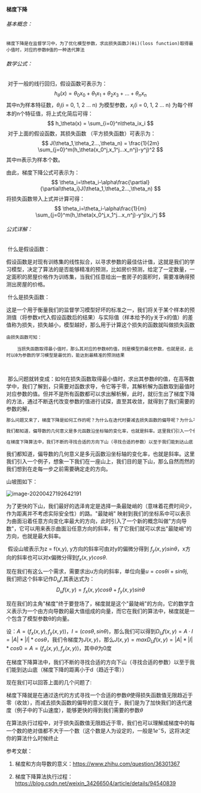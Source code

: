 #### 梯度下降

###### 基本概念：

```
梯度下降是在监督学习中，为了优化模型参数，求出损失函数J(θi)(loss function)取得最小值时，对应的参数θ值的一种迭代算法
```



###### 数学公式：

​	对于一般的线行回归，假设函数可表示为：
$$
h_\theta(x) = \theta_0x_0 + \theta_1x_1 + \theta_2x_3 + ... + \theta_nx_n
$$
​	其中n为样本特征数，$\theta_i$(i = 0, 1, 2 ... n) 为模型参数，$x_i$(i = 0, 1, 2 ... n)  为每个样本的n个特征值，将上式化简后可得：	
$$
h_\theta(x) = \sum_{i=0}^n\theta_ix_i
$$
​	对于上面的假设函数，其损失函数 （平方损失函数）可表示为：
$$
J(\theta_1,\theta_2...,\theta_n) = \frac{1}{2m} \sum_{j=0}^m(h_\theta(x_0^j,x_1^j...x_n^j)-y^j)^2
$$
其中m表示为样本个数。



由此，梯度下降公式可表示为：
$$
\theta_i=\theta_i-\alpha\frac{\partial}{\partial\theta_i}J(\theta_1,\theta_2...,\theta_n)
$$
将损失函数带入上式并计算可得：
$$
\theta_i=\theta_i-\alpha\frac{1}{m} \sum_{j=0}^m(h_\theta(x_0^j,x_1^j...x_n^j)-y^j)x_i^j
$$

###### 公式详解：

​	什么是假设函数：

​		假设函数是对现有训练集的线性拟合，以寻求参数的最佳估计值，这就是我们的学习模型，决定了算法的是否能够精准的预测，比如房价预测，给定了一定数量，一定面积的房屋价格作为训练集，当我们任意给出一套房子的面积时，需要准确得预测出房屋的价格。

​	什么是损失函数：

​		这是一个用于衡量我们的监督学习模型好坏的标准之一，我们将关于某个样本的预测值（将参数x代入假设函数后的结果）与实际值（样本给予的y关于x的值）的差值称为损失，损失越小，模型越好，那么用于计算这个损失的函数就叫做损失函数



```
由损失函数可知：

	当损失函数取得最小值时，那么其对应的参数θ的值，则是模型的最优参数，也就是说，此时以θ为参数的学习模型是最忧的，能达到最精准的预测结果
```



​	

​	那么问题就转变成：如何在损失函数取得最小值时，求出其参数$\theta$的值，在高等数学中，我们了解到，只需要对函数求导，令它等于零，其解析解为函数取到最值时对应参数的值。但并不是所有函数都可以求出解析解，此时，就衍生出了梯度下降的方法，通过不断迭代改变参数的值进行试探，直至其收敛，就得到了我们需要的参数的解，



```markdown
那么问题又来了，梯度下降是如何工作的呢？为什么在迭代时要减去损失函数的偏导呢？为什么不是其他值呢？
```



```markdown
我们都知道，偏导数的几何意义是多元函数沿坐标轴的变化率，也就是斜率。这里我们引入一个例子，想象一下我们在一座山上，我们目的是下山，那么自然而然的我们想到在走每一步之前需要确定走的方向，为了更快的下山，我们最好的选泽肯定是选择一条最陡峭的（意味着花费时间少，作为距离并不考虑实际安全性）的路，"最陡峭" 映射到我们的坐标系中可以表示为曲面沿着任意方向变化率最大的方向，此时引入了一个新的概念叫做"方向导数"，它可以用来表示曲面沿任意方向的斜率，有了它我们就可以求出"最陡峭"的方向，也就是最大斜率，现在我们的主角"梯度"终于要登场了，梯度就是这个"最陡峭"的方向，它的数学表示为一个由方向导数组成的向量，而它在我们的算法中，梯度就是一个包含了模型参数θ的向量。

在梯度下降算法中，我们不断的寻找合适的方向下山（寻找合适的参数）以至于我们能到达山底（梯度下降的距离小于d（趋近于零）
```



​	我们都知道，偏导数的几何意义是多元函数沿坐标轴的变化率，也就是斜率。这里我们引入一个例子，想象一下我们在一座山上，我们目的是下山，那么自然而然的我们想到在走每一步之前需要确定走的方向。

山坡图如下：

![image-20200427192642191](C:\Users\ZHANGYANJUN0810\AppData\Roaming\Typora\typora-user-images\image-20200427192642191.png)



​	为了更快的下山，我们最好的选泽肯定是选择一条最陡峭的（意味着花费时间少，作为距离并不考虑实际安全性）的路。"最陡峭" 映射到我们的坐标系中可以表示为曲面沿着任意方向变化率最大的方向，此时引入了一个新的概念叫做"方向导数"，它可以用来表示曲面沿任意方向的斜率，有了它我们就可以求出"最陡峭"的方向，也就是最大斜率。



​	假设山坡表示为z = f(x,y), y方向的斜率可由对y的偏微分得到 $f_y(x,y)sin\theta$，x方向的斜率也可以对x偏微分得到$f_x(x,y)cos\theta$.

现在我们有这么一个需求，需要求出u方向的斜率，单位向量$u = cosθi + sinθj$, 我们把这个斜率记作$D_uf$,其表达式为：	
$$
D_uf(x,y) = f_x(x,y)cos\theta + f_y(x,y)sin\theta
$$


现在我们的主角"梯度"终于要登场了，梯度就是这个"最陡峭"的方向，它的数学含义表示为一个由方向导数的最大值组成的向量，而它在我们的算法中，梯度就是一个包含了模型参数θ的向量。



设：$A = (f_x(x,y), f_y(x,y))$，$I = (cos\theta, sin\theta)$，那么我们可以得到$D_Uf(x,y) = A·I = |A| *|I|*cos\theta$，我们令梯度为$J(x,y)$，那么$J(x,y) = maxD_Uf(x,y) =|A| *|I|*cos0 = A = (f_x(x,y), f_y(x,y))$，其中$\theta$为0度



在梯度下降算法中，我们不断的寻找合适的方向下山（寻找合适的参数）以至于我们能到达山底（梯度下降的距离小于d（趋近于零））









现在我们可以回答上面的几个问题了:

梯度下降就是在通过迭代的方式寻找一个合适的参数$\theta$使得损失函数值无限趋近于零（收敛），而减去损失函数的偏导的意义就在于，我们是为了加快我们的迭代速度（例子中的下山速度），能够更快的得到我们需要的参数$\theta$

在算法执行过程中，对于损失函数值无限趋近于零，我们也可以理解成梯度中的每一个数的绝对值都不大于一个数（这个数是人为设定的，一般是$1e^-5$，这将决定你的算法什么时候终止





参考文献：

1. 梯度和方向导数的意义：https://www.zhihu.com/question/36301367

2. 梯度下降算法执行过程：https://blog.csdn.net/weixin_34266504/article/details/94540839